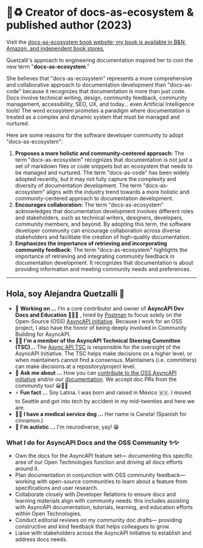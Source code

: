 # 📖♻️ Creator of docs-as-ecosystem & published author (2023) 
Visit the [docs-as-ecosystem book website; my book is available in B&N, Amazon, and independent book stores.](https://www.docsasecosystem.com/) 

Quetzalli's approach to engineering documentation inspired her to coin the new term "**docs-as-ecosystem**." 

She believes that "docs-as-ecosystem" represents a more comprehensive and collaborative approach to documentation development than "docs-as-code" because it recognizes that documentation is more than just code. Docs involve technical writing, design, community feedback, community management, accessibility, SEO, UX, and today… even Artificial Intelligence tools! The word ecosystem promotes a paradigm where documentation is treated as a complex and dynamic system that must be managed and nurtured.

Here are some reasons for the software developer community to adopt "docs-as-ecosystem":
1. **Proposes a more holistic and community-centered approach:** The term "docs-as-ecosystem" recognizes that documentation is not just a set of markdown files or code snippets but an ecosystem that needs to be managed and nurtured. The term "docs-as-code" has been widely adopted recently, but it may not fully capture the complexity and diversity of documentation development. The term "docs-as-ecosystem" aligns with the industry trend towards a more holistic and community-centered approach to documentation development.
2. **Encourages collaboration:** The term "docs-as-ecosystem" acknowledges that documentation development involves different roles and stakeholders, such as technical writers, designers, developers, community members, and beyond. By adopting this term, the software developer community can encourage collaboration across diverse stakeholders and facilitate the creation of high-quality documentation.
3. **Emphasizes the importance of retrieving and incorporating community feedback:** The term "docs-as-ecosystem" highlights the importance of retrieving and integrating community feedback in documentation development. It recognizes that documentation is about providing information and meeting community needs and preferences.




--- 

## Hola, soy Alejandra Quetzalli 🦄

- 📄 **Working on ...** I’m a core contributor and owner of **AsyncAPI Dev Docs and Education** 👩🏻‍💻 , hired by [Postman](https://www.postman.com/alejandra-quetzalli) to focus solely on the Open-Source (OSS) [AsyncAPI initiative](https://www.asyncapi.com/). Because I work for an OSS project, I also have the honor of being deeply involved in Community Building for AsyncAPI.
- 👊🏽 **I'm a member of the AsyncAPI Technical Steering Committee (TSC)...** The [Async API TSC](https://www.asyncapi.com/community/tsc) is responsible for the oversight of the AsyncAPI Initiative. The TSC helps make decisions on a higher level, or when maintainers cannot find a consensus. Maintainers (i.e. committers) can make decisions at a repository/project level.
- 💬 **Ask me about ...** How you can [contribute to the OSS AsyncAPI initiative](https://github.com/asyncapi/#-contribute-to-asyncapi) and/or our [documentation](https://www.asyncapi.com/docs). We accept doc PRs from the community too! 😀👍🏽
- ⚡ **Fun fact ...** Soy Latina. I was born and raised in México 🇲🇽. I moved to Seattle and got into tech by accident in my mid-twenties and here we are. 
- 🐕‍🦺 **I have a medical service dog ...** Her name is Canela! (Spanish for cinnamon.)
- 🧠 **I'm autistic ...** I'm neurodiverse, yay! 😁 


### What I do for AsyncAPI Docs and the OSS Community ✨✨
- Own the docs for the AsyncAPI feature set— documenting this specific area of our Open Technologies function and driving all docs efforts around it.
- Plan documentation in conjunction with OSS community feedback— working with open-source communities to learn about a feature from specifications and user research.
- Collaborate closely with Developer Relations to ensure docs and learning materials align with community needs: this includes assisting with AsyncAPI documentation, tutorials, learning, and education efforts within Open Technologies.
- Conduct editorial reviews on my community doc drafts— providing constructive and kind feedback that helps colleagues to grow.
- Liaise with stakeholders across the AsyncAPI Initiative to establish and address docs needs.


<!--
**alequetzalli/alequetzalli** is a ✨ _special_ ✨ repository because its `README.md` (this file) appears on your GitHub profile.
-->
